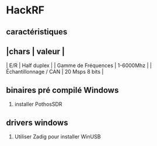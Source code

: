 # HackRF

## caractéristiques

|chars | valeur |
-----------------
| E/R | Half duplex |
| Gamme de Fréquences | 1-6000Mhz |
| Échantillonnage / CAN | 20 Msps 8 bits |


## binaires pré compilé Windows

1. installer PothosSDR

## drivers windows

1. Utiliser Zadig pour installer WinUSB






